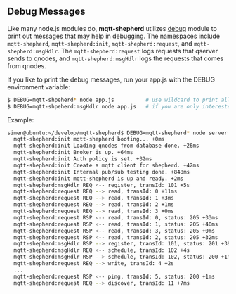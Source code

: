 ## Debug Messages

Like many node.js modules do, **mqtt-shepherd** utilizes [debug](https://www.npmjs.com/package/debug) module to print out messages that may help in debugging. The namespaces include `mqtt-shepherd`, `mqtt-shepherd:init`, `mqtt-shepherd:request`, and `mqtt-shepherd:msgHdlr`. The `mqtt-shepherd:request` logs requests that qserver sends to qnodes, and `mqtt-shepherd:msgHdlr` logs the requests that comes from qnodes.

If you like to print the debug messages, run your app.js with the DEBUG environment variable:

```sh
$ DEBUG=mqtt-shpeherd* node app.js          # use wildcard to print all mqtt-shepherd messages
$ DEBUG=mqtt-shpeherd:msgHdlr node app.js   # if you are only interested in mqtt-shpeherd:msgHdlr messages
```

Example:

```sh
simen@ubuntu:~/develop/mqtt-shepherd$ DEBUG=mqtt-shepherd* node server.js
  mqtt-shepherd:init mqtt-shepherd booting... +0ms
  mqtt-shepherd:init Loading qnodes from database done. +26ms
  mqtt-shepherd:init Broker is up. +64ms
  mqtt-shepherd:init Auth policy is set. +32ms
  mqtt-shepherd:init Create a mqtt client for shepherd. +42ms
  mqtt-shepherd:init Internal pub/sub testing done. +848ms
  mqtt-shepherd:init mqtt-shepherd is up and ready. +2ms
  mqtt-shepherd:msgHdlr REQ <-- register, transId: 101 +5s
  mqtt-shepherd:request REQ --> read, transId: 0 +11ms
  mqtt-shepherd:request REQ --> read, transId: 1 +3ms
  mqtt-shepherd:request REQ --> read, transId: 2 +1ms
  mqtt-shepherd:request REQ --> read, transId: 3 +0ms
  mqtt-shepherd:request RSP <-- read, transId: 0, status: 205 +33ms
  mqtt-shepherd:request RSP <-- read, transId: 1, status: 205 +40ms
  mqtt-shepherd:request RSP <-- read, transId: 3, status: 205 +0ms
  mqtt-shepherd:request RSP <-- read, transId: 2, status: 205 +32ms
  mqtt-shepherd:msgHdlr RSP --> register, transId: 101, status: 201 +39ms
  mqtt-shepherd:msgHdlr REQ <-- schedule, transId: 102 +4s
  mqtt-shepherd:msgHdlr RSP --> schedule, transId: 102, status: 200 +1ms
  mqtt-shepherd:request REQ --> write, transId: 4 +2s
  ...
  mqtt-shepherd:request RSP <-- ping, transId: 5, status: 200 +1ms
  mqtt-shepherd:request REQ --> discover, transId: 11 +7ms
```
